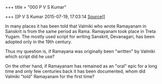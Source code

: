+++
title = "000 P V S Kumar"

+++
[[P V S Kumar	2015-07-19, 17:03:14 [Source](https://groups.google.com/g/samskrita/c/UlKjpBRuqM0)]]



  

In many places it has been told that Valmiki who wrote Ramayanam in Sanskrit is from the same period as Rama. Ramayanam took place in Treta Yugam. The mostly used script for writing Sanskrit, Devanagari, has been adopted only in the 19th century.



Thus my question is, if Ramayana was originally been "written" by Valmiki which script did he use?



On the other hand, if Ramayanam has remained as an "oral" epic for a long time and only few centuries back it has been documented, whom did Valmiki "told" Ramayanam for the first time?

